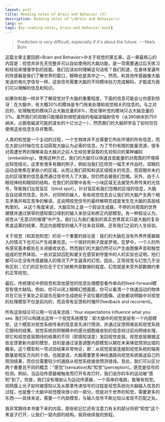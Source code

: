 ```yaml
---
layout: post
title: Reading notes of Brain and Behavior (V)
description: Reading notes of \<Brain and Behavior\>
lang: en
tags: [my-reading-notes, brain-and-behavior-book]
---
```



<style>
.highlight-left {margin-left: 0}
</style>

> Prediction is very difficult, especially if it's about the future.  ---Niels Bohr 

这篇文章主要回顾\<Brain and Behavior\>中关于视觉的第五章。这一章最核心的内容是：视觉并非先天完整并可以自如使用的大脑功能，是一项需要通过后天练习和经验来慢慢学到的技能。我们应该如何理解这句话呢？我们知道，在身体里遍布的传感器是我们了解世界的窗口，眼睛也是其中之一。然而，和其他传感器像大脑发送的电化学信号一样，这些信号需要大脑的不同模块协力完成解码，才能成为我们可以理解的信息和知识。

如果你和我一样并不了解视觉对于大脑的重要程度，下面的信息可能会让你感到惊讶：在大脑中，有大概30%的模块是专门用来处理和视觉相关的信息的。与之对应的，处理触觉的模块只占大脑总量的8%，而处理听觉的模块只占大脑总量的3%。虽然我们的双眼只能捕获到很短波段的电磁波辐射信号（从390纳米到750纳米，占据电磁波可能的波长的十亿分之一），然而我们的大脑却学会了如何仅仅使用这些信息生存并繁荣。

人类的知觉是一个主动的过程，一个生物体并不总需要它所处环境的所有信息，而在大部分时候仅仅主动获取大脑认为必需的信息。为了节约有限的能量资源，很多对周遭世界的理解来自大脑对之前人生经验里获取的先验知识的某种编码（embedding）。使用这种方式，我们的大脑可以快速且低能量的对周围的环境得出知觉结论。这里有很多有趣的例子，例如当我们在欣赏一幅艺术作品时，双眼的运动会聚焦在某些小的区域，从而让我们获知和该区域相关的信息，而双眼并未扫达的区域里的信息虽然通过信号传入了大脑，但仍然会被我们忽略。另外，由于人眼视神经和眼球的结构，在我们的双眼中各有一小块区域无法接受外界传来的光信号，导致我们出现盲区（blind spot）。针对盲区和我们忽略的区域的信息，大脑会自动填充信息。另外，对同样的输入，有些视觉信息会让我们的大脑产生两个相互矛盾并相互竞争的解读。这说明视觉信号的最终解释完成是发生在大脑的高层结构里的。
从这个角度来说，大脑实际上是一个假设生成器，不停的对周围的世界建模并通过狭窄的感知窗口得到的输入来验证和修正内部模型。有一种假设认为，视觉从“无意识的推理”中产生。我们认为我们看到的真实世界其实只是大脑的复杂黑盒运算的结果，而这内部模型的输入不仅来自双眼，还有我们之前的人生经验。

关于视觉（和其他知觉）的另一个重要的结论是：我们的大脑在没有外界传感器输入的情况下也可以产生结果信息。一个很好的例子就是梦境。在梦中，一个人的所有感官基本都处在关闭接收状态，然而我们的大脑仍然可以产生由图像声音和触觉组成的世界体验。一些对监狱囚犯和被关在感官剥夺屋中的人的实验也证明，他们都可以在没有传感器输入的情况下产生逼真的幻觉。因此，正常视觉与幻觉几乎没有区别；它们的区别仅在于它们依赖外部数据的程度。幻觉就是未受外部数据约束的正常视觉。

最后，传统理论中把视觉和其他感觉的信息处理模型看作单向的feed-forward模型有很大缺陷。例如，你可以闭上眼睛幻想画面，你可以看清一个快速运动的物体并在它处于某处之前就先在脑中生成她处于该位置的图像。这些都说明脑中对视觉的处理模型不仅是前向的，而且带有反馈和时循环(feedback and recurrent)。

所有这些结论可以用一句话来总结：Your expectations influence what you see. 我们可以构建出这样一个视觉系统模型：即大脑中的视觉皮层有一个内部模型，这个模型对视觉系统传来的信息首先进行预测，并通过反馈网络告知视觉系统它期待的结果。视觉系统则将眼睛中的感光细胞接收到的信息经过前向网络处理，把它和视觉皮层期待的结果的不同（即感知误差）发回视觉皮层。视觉皮层根据这些反馈更新内部的模型，目的是通过误差调整内部模型以期在未来降低预测出错的概率。这个模型和一项试验结果非常吻合，即：从视觉皮层连接到视觉系统的轴突数量是相反方向的十倍。也就是说，大脑需要更多神经通路向视觉系统输送自己的预测结果，而仅仅需要较少的通路从视觉系统接收预测错误。至此，我们可以区分两个重要且不同的概念：“感觉”(sensation)和“知觉”(perception)。感觉是信号的检测。例如，当运动传感器被触发而打开车库灯时，我们说你的车的运动被“感知”到了。但是，我们没有理由认为运动传感器，一个简单的电路，能够有知觉。视网膜上光子如何被感知以及从那里传递信号的过程是视觉系统向大脑输入信息的过程，也是整个大脑中视觉模块很小的一部分。但是对于世界的知觉，需要更多的东西——具体来说，需要一个内部模型，与输入信号不断比较以发现不匹配之处。

我非常期待本书接下来的内容，那些和记忆还有注意力有关的部分将把“知觉”这个黑盒子打开，让我们一窥内部的结构。我将继续我的旅程。
